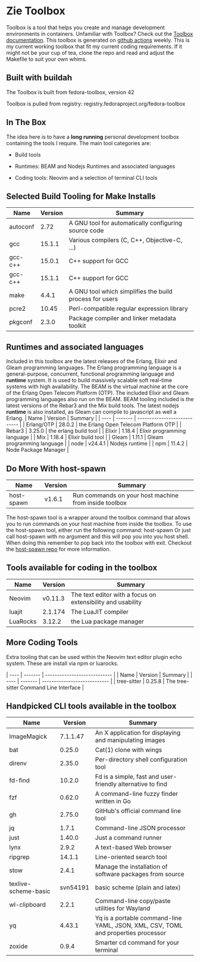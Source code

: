 # Zie Toolbox

Toolbox is a tool that helps you create and manage development environments in containers.
Unfamiliar with Toolbox? Check out the 
[Toolbox documentation](https://docs.fedoraproject.org/en-US/fedora-silverblue/toolbox/).
This toolbox is generated on [github actions](https://github.com/grantmacken/zie-toolbox/actions/)
weekly. This is my current working toolbox that fit my current coding requirements. 
If it might not be your cup of tea, clone the repo and read and adjust the 
Makefile to suit your own whims.
## Built with buildah

The Toolbox is built from fedora-toolbox, version 42

Toolbox is pulled from registry:  registry.fedoraproject.org/fedora-toolbox

## In The Box

The idea here is to have a **long running** personal development toolbox containing the tools I require.
The main tool categories are:

 - Build tools

 - Runtimes: BEAM and Nodejs Runtimes and associated languages

 - Coding tools: Neovim and a selection of terminal CLI tools
## Selected Build Tooling for Make Installs

| Name           | Version  | Summary                                                                             |
| ----           | -------  | ----------------------------                                                        |
| autoconf       | 2.72     | A GNU tool for automatically configuring source code                                |
| gcc            | 15.1.1   | Various compilers (C, C++, Objective-C, ...)                                        |
| gcc-c++        | 15.0.1   | C++ support for GCC                                                                 |
| gcc-c++        | 15.1.1   | C++ support for GCC                                                                 |
| make           | 4.4.1    | A GNU tool which simplifies the build process for users                             |
| pcre2          | 10.45    | Perl-compatible regular expression library                                          |
| pkgconf        | 2.3.0    | Package compiler and linker metadata toolkit                                        |

## Runtimes and associated languages

Included in this toolbox are the latest releases of the Erlang, Elixir and Gleam programming languages.
The Erlang programming language is a general-purpose, concurrent, functional programming language
and **runtime** system. It is used to build massively scalable soft real-time systems with high availability.
The BEAM is the virtual machine at the core of the Erlang Open Telecom Platform (OTP).
The included Elixir and Gleam programming languages also run on the BEAM.
BEAM tooling included is the latest versions of the Rebar3 and the Mix build tools.
The latest nodejs **runtime** is also installed, as Gleam can compile to javascript as well a Erlang.
| Name           | Version  | Summary                                                                             |
| ----           | -------  | ----------------------------                                                        |
| Erlang/OTP     | 28.0.2   | the Erlang Open Telecom Platform OTP                                                |
| Rebar3         | 3.25.0   | the erlang build tool                                                               |
| Elixir         | 1.18.4   | Elixir programming language                                                         |
| Mix            | 1.18.4   | Elixir build tool                                                                   |
| Gleam          | 1.11.1   | Gleam programming language                                                          |
| node           | v24.4.1  | Nodejs runtime                                                                      |
| npm            | 11.4.2   | Node Package Manager                                                                |

## Do More With host-spawn

| Name           | Version  | Summary                                                                             |
| ----           | -------  | ----------------------------                                                        |
| host-spawn     | v1.6.1   | Run commands on your host machine from inside toolbox                               |

The host-spawn tool is a wrapper around the toolbox command that allows you to run
commands on your host machine from inside the toolbox.
To use the host-spawn tool, either run the following command: host-spawn <command>
Or just call host-spawn with no argument and this will pop you into you host shell.
When doing this remember to pop back into the toolbox with exit.
Checkout the [host-spawn repo](https://github.com/1player/host-spawn) for more information.


## Tools available for coding in the toolbox

| Name           | Version  | Summary                                                                             |
| ----           | -------  | ----------------------------                                                        |
| Neovim         | v0.11.3  | The text editor with a focus on extensibility and usability                         |
| luajit         | 2.1.174  | The LuaJIT compiler                                                                 |
| LuaRocks       | 3.12.2   |  the Lua package manager                                                            |

## More Coding Tools

Extra tooling that can be used within the Neovim text editor plugin echo system.
These are install via npm or luarocks.

| ----           | -------  | ----------------------------                                                        |
| Name           | Version  | Summary                                                                             |
| ----           | -------  | ----------------------------                                                        |
| tree-sitter    | 0.25.8   | The tree-sitter Command Line Interface                                              |

## Handpicked CLI tools available in the toolbox

| Name           | Version  | Summary                                                                             |
| ----           | -------  | ----------------------------                                                        |
| ImageMagick    | 7.1.1.47 | An X application for displaying and manipulating images                             |
| bat            | 0.25.0   | Cat(1) clone with wings                                                             |
| direnv         | 2.35.0   | Per-directory shell configuration tool                                              |
| fd-find        | 10.2.0   | Fd is a simple, fast and user-friendly alternative to find                          |
| fzf            | 0.62.0   | A command-line fuzzy finder written in Go                                           |
| gh             | 2.75.0   | GitHub's official command line tool                                                 |
| jq             | 1.7.1    | Command-line JSON processor                                                         |
| just           | 1.40.0   | Just a command runner                                                               |
| lynx           | 2.9.2    | A text-based Web browser                                                            |
| ripgrep        | 14.1.1   | Line-oriented search tool                                                           |
| stow           | 2.4.1    | Manage the installation of software packages from source                            |
| texlive-scheme-basic | svn54191 | basic scheme (plain and latex)                                                      |
| wl-clipboard   | 2.2.1    | Command-line copy/paste utilities for Wayland                                       |
| yq             | 4.43.1   | Yq is a portable command-line YAML, JSON, XML, CSV, TOML  and properties processor  |
| zoxide         | 0.9.4    | Smarter cd command for your terminal                                                |
